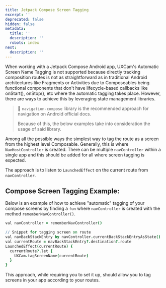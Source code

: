 ```yaml
---
title: Jetpack Compose Screen Tagging
excerpt: ''
deprecated: false
hidden: false
metadata:
  title: ''
  description: ''
  robots: index
next:
  description: ''
---
```

When working with a Jetpack Compose Android app, UXCam's Automatic Screen Name Tagging is not supported because directly tracking composition routes is not as straightforward as in traditional Android architectures like Fragments or Activities due to Composeables being functional components that don't have lifecycle-based callbacks like onStart(), onStop(), etc where the automatic tagging takes place. However, there are ways to achieve this by leveraging state management libraries.

> 📘 `navigation-compose` library is the recommended approach for navigation on Android official docs.
>
> Because of this, the below examples take into consideration the usage of said library.

Among all the possible ways the simplest way to tag the route as a screen from the highest level Composable. Generally, this is where `NavHostController` is created. There can be multiple `navController` within a single app and this should be added for all where screen tagging is expected.

The approach is to listen to `LaunchedEffect` on the current route from `navController`.

## Compose Screen Tagging Example:

Below is an example of how to achieve "automatic" tagging of your compose screens by finding a `fun` where `navController` is created with the method `rememberNavController()`.

```coffeescript Android
val navController = rememberNavController()

// Snippet for tagging screen on route
val navBackStackEntry by navController.currentBackStackEntryAsState()
val currentRoute = navBackStackEntry?.destination?.route
LaunchedEffect(currentRoute) {
  currentRoute?.let { 
    UXCam.tagScreenName(currentRoute)
  }
} 
```

This approach, while requiring you to set it up, should allow you to tag screens in your app according to your routes.
